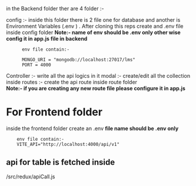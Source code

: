 in the Backend folder ther are 4 folder :-

  config :- inside this folder there is 2 file one for database and another is Environment Variables (.env ) . After cloning this reps create and .env file inside config folder 
          <b>Note:- name of env should be .env only other wise config it in app.js file in backend </b>

          env file contain:- 
          
          MONGO_URI = "mongodb://localhost:27017/lms"
          PORT = 4000

  Controller :- write all the api logics in it 
  modal :- create/edit all the collection inside 
  routes :- create the api route inside route folder <br/>
            <b>Note:- if you are creating any new route file please configure it in app.js </b>

<h1>For Frontend folder</h1>
inside the frontend folder create an .env <b> file name should be .env only </b>

        env file contain:-  
        VITE_API="http://localhost:4000/api/v1"
<h2>
  api for table is fetched inside 
</h2>
    /src/redux/apiCall.js
